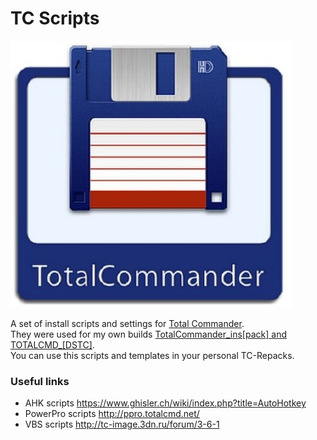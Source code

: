 # TC Scripts

![](https://github.com/ins1x/TC-scripts/blob/main/install/Logo.jpg)

A set of install scripts and settings for [Total Commander](https://www.ghisler.com/).  
They were used for my own builds [TotalCommander_ins[pack] and TOTALCMD_[DSTC]](https://mega.nz/folder/mjZEhYAC#2E6z-FmTfTQfGBeSOCBiJQ).  
You can use this scripts and templates in your personal TC-Repacks.

### Useful links
- AHK scripts https://www.ghisler.ch/wiki/index.php?title=AutoHotkey
- PowerPro scripts http://ppro.totalcmd.net/
- VBS scripts http://tc-image.3dn.ru/forum/3-6-1